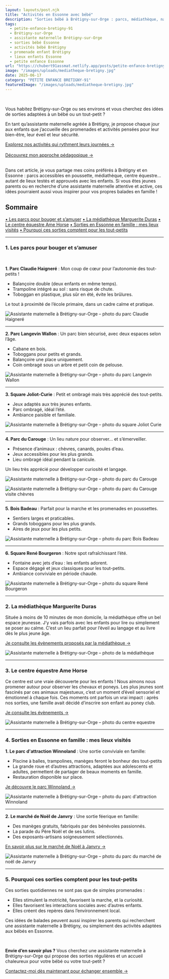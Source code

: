 ```yaml
---
layout: layouts/post.njk
title: "Activités en Essonne avec bébé"
description: "Sorties bébé à Brétigny-sur-Orge : parcs, médiathèque, nature… testés et recommandés par une assistante maternelle locale."
tags: 
  - petite-enfance-bretigny-91
  - Brétigny-sur-Orge  
  - assistante maternelle Brétigny-sur-Orge
  - sorties bébé Essonne
  - activités bébé Brétigny
  - promenade enfant Brétigny
  - lieux enfants Essonne
  - petite enfance Essonne
url: "https://chubert91assmat.netlify.app/posts/petite-enfance-bretigny-91/activites-essonne-bebes-bretigny/"
image: "/images/uploads/mediatheque-bretigny.jpg"
date: 2025-06-17
category: "PETITE ENFANCE BRETIGNY-91" 
featuredImage: "/images/uploads/mediatheque-bretigny.jpg"
---
```

<br>


Vous habitez Brétigny-sur-Orge ou ses environs et vous cherchez des idées de sorties adaptées à un bébé ou un tout-petit ?

En tant qu’assistante maternelle agréée à Brétigny, je propose chaque jour aux enfants que j’accueille des promenades et activités pensées pour leur bien-être, leur éveil et leur sécurité.


<div class="button-wrapper">
  <a href="/projet-accueil/#activites" class="btn btn-primary btn-article">
    Explorez nos activités qui rythment leurs journées →
  </a>
</div>

<br>

<div class="button-wrapper">
  <a href="/posts/petite-enfance-bretigny-91/choix-mode-de-garde-bretigny/#differenciation" class="btn btn-primary btn-article">
    Découvrez mon approche pédagoqique →
  </a>
</div>


<br>

Dans cet article, je vous partage mes coins préférés à Brétigny et en Essonne : parcs accessibles en poussette, médiathèque, centre équestre… autant de lieux testés et approuvés avec les enfants.
Si vous êtes jeunes parents ou en recherche d’une assistante maternelle attentive et active, ces idées pourraient aussi vous inspirer pour vos propres balades en famille !


<div id="sommaire">
  <h2>Sommaire</h2>
  <a href="#parcs" class="styled-link-sommaire">• Les parcs pour bouger et s’amuser</a>
  <a href="#mediatheque" class="styled-link-sommaire">• La médiathèque Marguerite Duras</a>
  <a href="#amehorse" class="styled-link-sommaire">• Le centre équestre Ame Horse</a>
  <a href="#famille" class="styled-link-sommaire">• Sorties en Essonne en famille : mes lieux visités</a>
  <a href="#sorties" class="styled-link-sommaire">• Pourquoi ces sorties comptent pour les tout-petits</a>
</div>

---

### **<span id="parcs">1. Les parcs pour bouger et s’amuser</span>** 

<br>

**1. Parc Claudie Haigneré** : Mon coup de cœur pour l’autonomie des tout-petits !

- Balançoire double (deux enfants en même temps).  
- Trampoline intégré au sol : sans risque de chute.
- Toboggan en plastique, plus sûr en été, évite les brûlures.  

Le tout à proximité de l’école primaire, dans un cadre calme et pratique.


![Assistante maternelle à Brétigny-sur-Orge – photo du parc Claudie Haigneré](/images/uploads/parc-claudie-haignere-bretigny.jpg)

---

**2. Parc Langevin Wallon** : Un parc bien sécurisé, avec deux espaces selon l’âge.

- Cabane en bois.  
- Toboggans pour petits et grands.
- Balançoire une place uniquement.
- Coin ombragé sous un arbre et petit coin de pelouse.

![Assistante maternelle à Brétigny-sur-Orge – photo du parc Langevin Wallon](/images/uploads/parc-langevin-wallon-bretigny91.jpg)

---

**3. Square Joliot-Curie** : Petit et ombragé mais très apprécié des tout-petits.

- Jeux adaptés aux très jeunes enfants.  
- Parc ombragé, idéal l’été.
- Ambiance paisible et familiale.

![Assistante maternelle à Brétigny-sur-Orge – photo du square Joliot Curie](/images/uploads/square-joliot-curie-bretigny91.jpg)

---

**4. Parc du Carouge** : Un lieu nature pour observer… et s’émerveiller.

- Présence d’animaux : chèvres, canards, poules d’eau.  
- Jeux accessibles pour les plus grands.
- Lieu ombragé idéal pendant la canicule.

Un lieu très apprécié pour développer curiosité et langage.

![Assistante maternelle à Brétigny-sur-Orge – photo du parc du Carouge](/images/uploads/parc-carouge-bretigny91.jpg)

![Assistante maternelle à Brétigny-sur-Orge – photo du parc du Carouge visite chèvres](/images/uploads/parc-carouge-chevre-bretigny91.jpg)

---

**5. Bois Badeau** : Parfait pour la marche et les promenades en poussettes.

- Sentiers larges et praticables.  
- Grands toboggans pour les plus grands.
- Aires de jeux pour les plus petits.

![Assistante maternelle à Brétigny-sur-Orge – photo du parc Bois Badeau](/images/uploads/parc-bois-badeau-bretigny91.jpg)

---

**6. Square René Bourgeron** : Notre spot rafraîchissant l’été.

- Fontaine avec jets d’eau : les enfants adorent.  
- Espace dégagé et jeux classiques pour les tout-petits.
- Ambiance conviviale en période chaude.

![Assistante maternelle à Brétigny-sur-Orge – photo du square René Bourgeron](/images/uploads/square-rene-bourgeron-bretigny91.jpg)

---

### **<span id="mediatheque">2.  La médiathèque Marguerite Duras</span>** 

Située à moins de 10 minutes de mon domicile, la médiathèque offre un bel espace jeunesse.
J’y vais parfois avec les enfants pour lire ou simplement se poser au calme. C’est un lieu parfait pour l’éveil au langage et au livre dès le plus jeune âge.

<div class="button-wrapper">
  <a href="https://mediatheques.coeuressonne.fr/" target="_blank" class="btn btn-primary btn-article">Je consulte les évènements proposés par la médiathèque →</a>
</div>

![Assistante maternelle à Brétigny-sur-Orge – photo de la médiathèque](/images/uploads/mediatheque-bretigny.jpg)

---

### **<span id="amehorse">3. Le centre équestre Ame Horse</span>** 

Ce centre est une vraie découverte pour les enfants !
Nous aimons nous promener autour pour observer les chevaux et poneys. Les plus jeunes sont fascinés par ces animaux majestueux, c’est un moment d’éveil sensoriel et émotionnel à chaque fois. Ces moments ont parfois un vrai impact : après nos sorties, une famille avait décidé d’inscrire son enfant au poney club.

<div class="button-wrapper">
  <a href="https://centreequestreamehorse.ffe.com/" target="_blank" class="btn btn-primary btn-article">
    Je consulte les évènements → 
  </a>
</div>


![Assistante maternelle à Brétigny-sur-Orge – photo du centre equestre](/images/uploads/centre-equestre-ame-horse-bretigny91.jpg)

---

### **<span id="famille">4. Sorties en Essonne en famille : mes lieux visités</span>**

**1. Le parc d'attraction Winnoland** : Une sortie conviviale en famille:

- Piscine à balles, trampolines, manèges feront le bonheur des tout-petits  
- La grande roue et d’autres attractions, adaptées aux adolescents et adultes, permettent de partager de beaux moments en famille.
- Restauration disponible sur place.

<div class="button-wrapper">
  <a href="https://winnoland.fr/" target="_blank" class="btn btn-primary btn-article">Je découvre le parc Winnoland →</a>
</div>

![Assistante maternelle à Brétigny-sur-Orge – photo du parc d'attraction Winnoland](/images/uploads/winnoland-essonne.jpg)

---

**2. Le marché de Noël de Janvry** : Une sortie féerique en famille:

- Des manèges gratuits, fabriqués par des bénévoles passionnés.
- La parade du Père Noël et de ses lutins.
- Des exposants-artisans soigneusement sélectionnés.

<div class="button-wrapper">
  <a href="https://www.essonne.fr/culture-loisirs-tourisme/lactualite-culture-loisirs-tourisme/les-feeries-de-janvry" target="_blank" class="btn btn-primary btn-article">En savoir plus sur le marché de Noël à Janvry →</a>
</div>

![Assistante maternelle à Brétigny-sur-Orge – photo du parc du marché de noël de Janvry](/images/uploads/noel-janvry-essonne.jpg)

---

### **<span id="sorties">5. Pourquoi ces sorties comptent pour les tout-petits</span>**

Ces sorties quotidiennes ne sont pas que de simples promenades :

- Elles stimulent la motricité, favorisent la marche, et la curiosité.  
- Elles favorisent les interactions sociales avec d’autres enfants.
- Elles créent des repères dans l’environnement local.


Ces idées de balades peuvent aussi inspirer les parents qui recherchent une assistante maternelle à Brétigny, ou simplement des activités adaptées aux bébés en Essonne.

<br>

<div class="highlighted-note">
  <p><strong>Envie d’en savoir plus ?</strong> Vous cherchez une assistante maternelle à Brétigny-sur-Orge qui propose des sorties régulières et un accueil chaleureux pour votre bébé ou votre tout-petit ?</p>
</div>

<div class="button-wrapper">
  <a href="https://chubert91assmat.netlify.app/contact/" target="_blank" class="btn btn-primary btn-article">Contactez-moi dès maintenant pour échanger ensemble →</a>
</div>